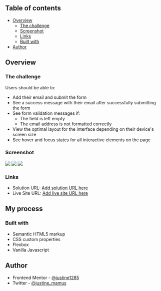 
## Table of contents

- [Overview](#overview)
  - [The challenge](#the-challenge)
  - [Screenshot](#screenshot)
  - [Links](#links)
  - [Built with](#built-with)
- [Author](#author)

## Overview

### The challenge

Users should be able to:

- Add their email and submit the form
- See a success message with their email after successfully submitting the form
- See form validation messages if:
  - The field is left empty
  - The email address is not formatted correctly
- View the optimal layout for the interface depending on their device's screen size
- See hover and focus states for all interactive elements on the page

### Screenshot

![](assets/images/FireShot%20Capture%20057%20-%20Frontend%20Mentor%20-%20Newsletter%20sign-up%20form%20with%20success%20message%20-%20127.0.0.1.png)
![](assets/images/FireShot%20Capture%20058%20-%20Frontend%20Mentor%20-%20Newsletter%20sign-up%20form%20with%20success%20message%20-%20127.0.0.1.png)
![](assets/images/FireShot%20Capture%20059%20-%20Frontend%20Mentor%20-%20Newsletter%20sign-up%20form%20with%20success%20message%20-%20127.0.0.1.png)

### Links

- Solution URL: [Add solution URL here](https://your-solution-url.com)
- Live Site URL: [Add live site URL here](https://your-live-site-url.com)

## My process

### Built with

- Semantic HTML5 markup
- CSS custom properties
- Flexbox
- Vanilla Javascript

## Author

- Frontend Mentor - [@justine1285](https://www.frontendmentor.io/profile/justine1285)
- Twitter - [@justine_mamus](https://www.twitter.com/justine_mamus)

